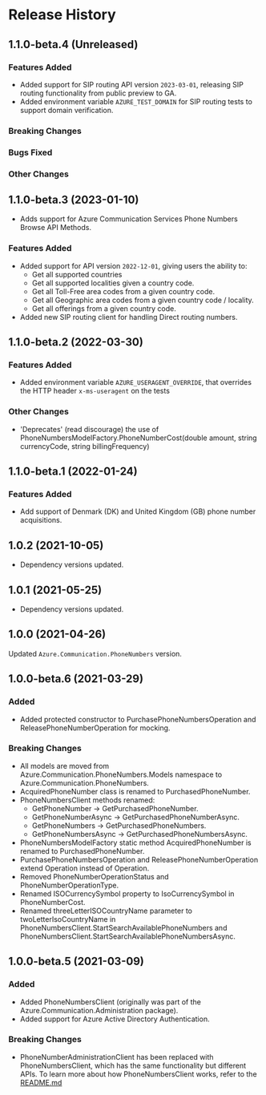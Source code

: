 # Release History

## 1.1.0-beta.4 (Unreleased)

### Features Added
- Added support for SIP routing API version `2023-03-01`, releasing SIP routing functionality from public preview to GA.
- Added environment variable `AZURE_TEST_DOMAIN` for SIP routing tests to support domain verification.

### Breaking Changes

### Bugs Fixed

### Other Changes

## 1.1.0-beta.3 (2023-01-10)
- Adds support for Azure Communication Services Phone Numbers Browse API Methods.

### Features Added
- Added support for API version `2022-12-01`, giving users the ability to: 
  - Get all supported countries
  - Get all supported localities given a country code.
  - Get all Toll-Free area codes from a given country code.
  - Get all Geographic area codes from a given country code / locality.
  - Get all offerings from a given country code.
- Added new SIP routing client for handling Direct routing numbers.

## 1.1.0-beta.2 (2022-03-30)
### Features Added
- Added environment variable `AZURE_USERAGENT_OVERRIDE`, that overrides the HTTP header `x-ms-useragent` on the tests

### Other Changes
- 'Deprecates' (read discourage) the use of PhoneNumbersModelFactory.PhoneNumberCost(double amount, string currencyCode, string billingFrequency)

## 1.1.0-beta.1 (2022-01-24)
### Features Added
- Add support of Denmark (DK) and United Kingdom (GB) phone number acquisitions.

## 1.0.2 (2021-10-05)
- Dependency versions updated.

## 1.0.1 (2021-05-25)
- Dependency versions updated.

## 1.0.0 (2021-04-26)
Updated `Azure.Communication.PhoneNumbers` version.

## 1.0.0-beta.6 (2021-03-29)

### Added
- Added protected constructor to PurchasePhoneNumbersOperation and ReleasePhoneNumberOperation for mocking.

### Breaking Changes
- All models are moved from Azure.Communication.PhoneNumbers.Models namespace to Azure.Communication.PhoneNumbers.
- AcquiredPhoneNumber class is renamed to PurchasedPhoneNumber.
- PhoneNumbersClient methods renamed:
  - GetPhoneNumber -> GetPurchasedPhoneNumber.
  - GetPhoneNumberAsync -> GetPurchasedPhoneNumberAsync.
  - GetPhoneNumbers -> GetPurchasedPhoneNumbers.
  - GetPhoneNumbersAsync -> GetPurchasedPhoneNumbersAsync.
- PhoneNumbersModelFactory static method AcquiredPhoneNumber is renamed to PurchasedPhoneNumber.
- PurchasePhoneNumbersOperation and ReleasePhoneNumberOperation extend Operation instead of Operation<Response>.
- Removed PhoneNumberOperationStatus and PhoneNumberOperationType.
- Renamed ISOCurrencySymbol property to IsoCurrencySymbol in PhoneNumberCost.
- Renamed threeLetterISOCountryName parameter to twoLetterIsoCountryName in PhoneNumbersClient.StartSearchAvailablePhoneNumbers and PhoneNumbersClient.StartSearchAvailablePhoneNumbersAsync.

## 1.0.0-beta.5 (2021-03-09)

### Added
- Added PhoneNumbersClient (originally was part of the Azure.Communication.Administration package).
- Added support for Azure Active Directory Authentication.

### Breaking Changes
- PhoneNumberAdministrationClient has been replaced with PhoneNumbersClient, which has the same functionality but different APIs. To learn more about how PhoneNumbersClient works, refer to the [README.md][read_me]

<!-- LINKS -->
[read_me]: https://github.com/Azure/azure-sdk-for-net/blob/main/sdk/communication/Azure.Communication.PhoneNumbers/README.md
[documentation]: https://docs.microsoft.com/azure/communication-services/quickstarts/access-tokens?pivots=programming-language-csharp
